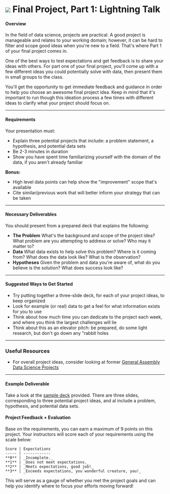 # ![](https://ga-dash.s3.amazonaws.com/production/assets/logo-9f88ae6c9c3871690e33280fcf557f33.png) Final Project, Part 1: Lightning Talk

#### Overview

In the field of data science, projects are practical. A good project is manageable and relates to your working domain; however, it can be hard to filter and scope good ideas when you're new to a field. That's where Part 1 of your final project comes in. 

One of the best ways to test expectations and get feedback is to share your ideas with others. For part one of your final project, you'll come up with a few different ideas you could potentially solve with data, then present them in small groups to the class.

You'll get the opportunity to get immediate feedback and guidance in order to help you choose an awesome final project idea. Keep in mind that it's important to run though this ideation process a few times with different ideas to clarify what your project should focus on.

---

#### Requirements

Your presentation must:
* Explain three potential projects that include: a problem statement, a hypothesis, and potential data sets
* Be 2-3 minutes in duration
* Show you have spent time familiarizing yourself with the domain of the data, if you aren't already familiar

**Bonus:**
- High level data points can help show the "improvement" scope that's available
- Cite similar/previous work that will better inform your strategy that can be taken

---

#### Necessary Deliverables

You should present from a prepared deck that explains the following:

* **The Problem** What's the background and scope of the project idea? What problem are you attempting to address or solve? Who may it matter to?
* **Data** What data exists to help solve this problem? Where is it coming from? What does the data look like? What is the observation?
* **Hypotheses** Given the problem and data you're aware of, what do you believe is the solution? What does success look like?

---

#### Suggested Ways to Get Started

- Try putting together a three-slide deck, for each of your project ideas, to keep organized
- Look for example (or real) data to get a feel for what information exists for you to use
- Think about how much time you can dedicate to the project each week, and where you think the largest challenges will lie
- Think about this as an elevator pitch: be prepared, do some light research, but don't go down any "rabbit holes

---

### Useful Resources

- For overall project ideas, consider looking at former [General Assembly Data Science Projects](https://gallery.generalassemb.ly/DS?metro=)

---

#### Example Deliverable

Take a look at the [sample deck](#) provided.  There are three slides, corresponding to three potential project ideas, and al include a problem, hypothesis, and potential data sets.

#### Project Feedback + Evaluation

Base on the requirements, you can earn a maximum of 9 points on this project. Your instructors will score each of your requirements using the scale below:

    Score | Expectations
    ----- | ------------
    **0** | _Incomplete._
    **1** | _Does not meet expectations._
    **2** | _Meets expectations, good job!_
    **3** | _Exceeds expectations, you wonderful creature, you!_

 This will serve as a gauge of whether you met the project goals and can help you identify where to focus your efforts moving forward!
